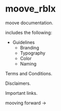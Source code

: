 # moove_rblx

moove documentation.

includes the following:

- Guidelines
  - Branding
  - Typography
  - Color
  - Naming
  

Terms and Conditions.

Disclaimers.

Important links.

mooving forward →
